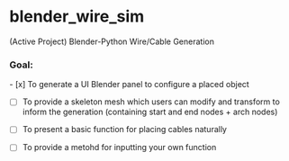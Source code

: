 # blender_wire_sim

(Active Project) Blender-Python Wire/Cable Generation

<h3>Goal:</h3>
 - [x] To generate a UI Blender panel to configure a placed object

 - [ ] To provide a skeleton mesh which users can modify and transform to inform the generation (containing start and end nodes + arch nodes)

 - [ ] To present a basic function for placing cables naturally

 - [ ] To provide a metohd for inputting your own function

